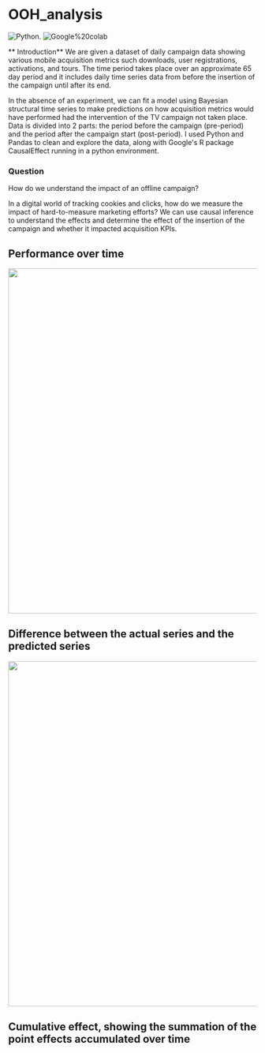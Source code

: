 # OOH_analysis

<img alt="Python" src="https://img.shields.io/badge/language-Python-blue"/>. <img alt="Google%20colab" src="https://img.shields.io/badge/notebook-Google%20colab-orange"/>

** Introduction** 
We are given a dataset of daily campaign data showing various mobile acquisition metrics such downloads, user registrations, activations, and tours. The time period takes place over an approximate 65 day period and it includes daily time series data from before the insertion of the campaign until after its end.

In the absence of an experiment, we can fit a model using Bayesian structural time series to make predictions on how acquisition metrics would have performed had the intervention of the TV campaign not taken place. Data is divided into 2 parts: the period before the campaign (pre-period) and the period after the campaign start (post-period). I used Python and Pandas to clean and explore the data, along with Google's R package CausalEffect running in a python environment. 

### Question
How do we understand the impact of an offline campaign? 

In a digital world of tracking cookies and clicks, how do we measure the impact of hard-to-measure marketing efforts? We can use causal inference to understand the effects and determine the effect of the insertion of the campaign and whether it impacted acquisition KPIs.

## Performance over time
<img src='visualizations/views2.gif' width=700>

## Difference between the actual series and the predicted series
<img src='visualizations/views2.gif' width=700>

## Cumulative effect, showing the summation of the point effects accumulated over time






